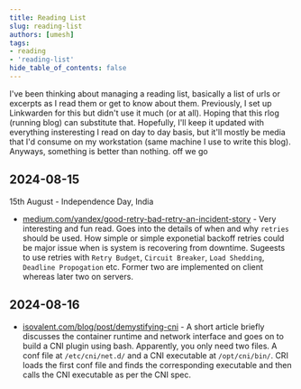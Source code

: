 ```yaml
---
title: Reading List
slug: reading-list
authors: [umesh]
tags:
- reading
- 'reading-list'
hide_table_of_contents: false
---
```

I've been thinking about managing a reading list, basically a list of urls or excerpts as I read them or get to know about them. Previously, I set up Linkwarden for this but didn't use it much (or at all). Hoping that this rlog (running blog) can substitute that. Hopefully, I'll keep it updated with everything insteresting I read on day to day basis, but it'll mostly be media that I'd consume on my workstation (same machine I use to write this blog). Anyways, something is better than nothing. off we go

## 2024-08-15
15th August - Independence Day, India
- [medium.com/yandex/good-retry-bad-retry-an-incident-story](https://medium.com/yandex/good-retry-bad-retry-an-incident-story-648072d3cee6) - Very interesting and fun read. Goes into the details of when and why `retries` should be used. How simple or simple exponetial backoff retries could be major issue when is system is recovering from downtime. Sugeests to use retries with `Retry Budget`, `Circuit Breaker`, `Load Shedding`, `Deadline Propogation` etc. Former two are implemented on client whereas later two on servers.

## 2024-08-16
- [isovalent.com/blog/post/demystifying-cni](https://isovalent.com/blog/post/demystifying-cni) - A short article briefly discusses the container runtime and network interface and goes on to build a CNI plugin using bash. Apparently, you only need two files. A conf file at `/etc/cni/net.d/` and a CNI executable at `/opt/cni/bin/`. CRI loads the first conf file and finds the corresponding executable and then calls the CNI executable as per the CNI spec.
